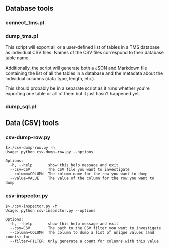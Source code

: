 Database tools
--

### connect_tms.pl

### dump_tms.pl

This script will export all or a user-defined list of tables in a TMS database
as individual CSV files. Names of the CSV files correspond to their database
table name.

Additionally, the script will generate both a JSON and Markdown file containing
the list of all the tables in a database and the metadata about the individual
columns (data type, length, etc.).

This should probably be in a separate script as it runs whether you're exporting
one table or all of them but it just hasn't happened yet.

### dump_sql.pl

Data (CSV) tools
---

### csv-dump-row.py

	$>./csv-dump-row.py -h
	Usage: python csv-dump-row.py --options

	Options:
	  -h, --help       show this help message and exit
	  --csv=CSV        The CSV file you want to investigate
	  --column=COLUMN  The column name for the row you want to dump
	  --value=VALUE    The value of the column for the row you want to dump

### csv-inspector.py

	$>./csv-inspector.py -h
	Usage: python csv-inspector.py --options

	Options:
	  -h, --help       show this help message and exit
	  --csv=CSV        The path to the CSV filter you want to investigate
	  --column=COLUMN  The column to dump a list of unique values (and counts) for
	  --filter=FILTER  Only generate a count for columns with this value
